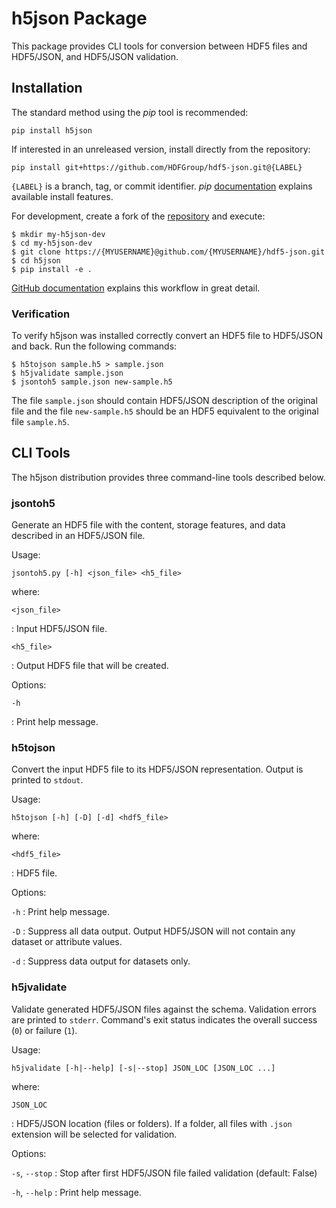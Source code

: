 # h5json Package

This package provides CLI tools for conversion between HDF5 files and HDF5/JSON,
and HDF5/JSON validation.

## Installation

The standard method using the *pip* tool is recommended:

```
pip install h5json
```

If interested in an unreleased version, install directly from the repository:

```
pip install git+https://github.com/HDFGroup/hdf5-json.git@{LABEL}
```

`{LABEL}` is a branch, tag, or commit identifier. *pip* [documentation](https://pip.pypa.io/en/stable/cli/pip_install/#pip-install-examples) explains
available install features.

For development, create a fork of the [repository](https://github.com/HDFGroup/hdf5-json.git)  and execute:

```shell
$ mkdir my-h5json-dev
$ cd my-h5json-dev
$ git clone https://{MYUSERNAME}@github.com/{MYUSERNAME}/hdf5-json.git
$ cd h5json
$ pip install -e .
```

[GitHub documentation](https://docs.github.com/en/get-started/getting-started-with-git/about-remote-repositories)
explains this workflow in great detail.

### Verification

To verify h5json was installed correctly convert an HDF5 file to HDF5/JSON and
back. Run the following commands:

```shell
$ h5tojson sample.h5 > sample.json
$ h5jvalidate sample.json
$ jsontoh5 sample.json new-sample.h5
```

The file `sample.json` should contain HDF5/JSON description of the original
file and the file `new-sample.h5` should be an HDF5 equivalent to the original
file `sample.h5`.

## CLI Tools

The h5json distribution provides three command-line tools described below.

### jsontoh5

Generate an HDF5 file with the content, storage features, and data described in
an HDF5/JSON file.

Usage:

```
jsontoh5.py [-h] <json_file> <h5_file>
```

where:

`<json_file>`

: Input HDF5/JSON file.

`<h5_file>`

: Output HDF5 file that will be created.

Options:

`-h`

: Print help message.

### h5tojson

Convert the input HDF5 file to its HDF5/JSON representation. Output is printed
to `stdout`.

Usage:

```
h5tojson [-h] [-D] [-d] <hdf5_file>
```

where:

`<hdf5_file>`

: HDF5 file.

Options:

`-h`
: Print help message.

`-D`
: Suppress all data output. Output HDF5/JSON will not contain any dataset or
attribute values.

`-d`
: Suppress data output for datasets only.

### h5jvalidate

Validate generated HDF5/JSON files against the schema. Validation errors are
printed to `stderr`. Command's exit status indicates the overall success (`0`)
or failure (`1`).

Usage:

```
h5jvalidate [-h|--help] [-s|--stop] JSON_LOC [JSON_LOC ...]
```

where:

`JSON_LOC`

: HDF5/JSON location (files or folders). If a folder, all files with `.json`
  extension will be selected for validation.

Options:

`-s`, `--stop`
: Stop after first HDF5/JSON file failed validation (default: False)

`-h`, `--help`
: Print help message.
